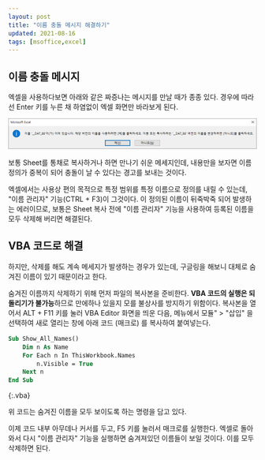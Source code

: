 ```yaml
---
layout: post
title: "이름 충돌 메시지 해결하기"
updated: 2021-08-16
tags: [msoffice,excel]
---
```


## 이름 충돌 메시지

엑셀을 사용하다보면 아래와 같은 짜증나는 메시지를 만날 때가 종종 있다. 경우에 따라선 Enter 키를 누른 채 하염없이 엑셀 화면만 바라보게 된다.

![그림00](/img/msoffice/excel/excel-0006.png)

보통 Sheet를 통채로 복사하거나 하면 만나기 쉬운 메세지인데, 내용만을 보자면 이름 정의가 중복이 되어 충돌이 날 수 있다는 경고를 보내는 것이다.

엑셀에서는 사용상 편의 목적으로 특정 범위를 특정 이름으로 정의를 내릴 수 있는데, "이름 관리자" 기능(CTRL + F3)이 그것이다. 이 정의된 이름이 뒤죽박죽 되어 발생하는 에러이므로, 보통은 Sheet 복사 전에 "이름 관리자" 기능을 사용하여 등록된 이름을 모두 삭제해 버리면 해결된다.

## VBA 코드로 해결

하지만, 삭제를 해도 계속 메세지가 발생하는 경우가 있는데, 구글링을 해보니 대체로 숨겨진 이름이 있기 때문이라고 한다.

숨겨진 이름까지 삭제하기 위해 먼저 파일의 복사본을 준비한다. **VBA 코드의 실행은 되돌리기가 불가능**하므로 만에하나 있을지 모를 불상사를 방지하기 위함이다. 복사본을 열어서 ALT + F11 키를 눌러 VBA Editor 화면을 띄운 다음, 메뉴에서 모듈" > "삽입" 을 선택하여 새로 열리는 창에 아래 코드 (매크로) 를 복사하여 붙여넣는다.

```vb
Sub Show_All_Names()
    Dim n As Name
    For Each n In ThisWorkbook.Names
        n.Visible = True
    Next n
End Sub
```
{:.vba}

위 코드는 숨겨진 이름을 모두 보이도록 하는 명령을 담고 있다.

이제 코드 내부 아무데나 커서를 두고, F5 키를 눌러서 매크로를 실행한다. 엑셀로 돌아와서 다시 "이름 관리자" 기능을 실행하면 숨겨져있던 이름들이 보일 것이다. 이를 모두 삭제하면 된다.